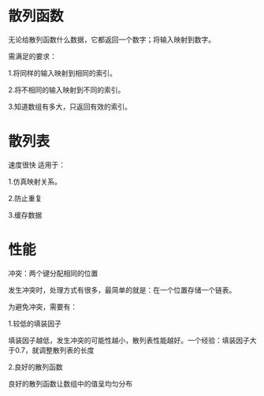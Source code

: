 # 散列函数
无论给散列函数什么数据，它都返回一个数字；将输入映射到数字。

需满足的要求：

1.将同样的输入映射到相同的索引。

2.将不相同的输入映射到不同的索引。

3.知道数组有多大，只返回有效的索引。

#  散列表

速度很快
适用于：

1.仿真映射关系。

2.防止重复

3.缓存数据

# 性能
冲突：两个键分配相同的位置

发生冲突时，处理方式有很多，最简单的就是：在一个位置存储一个链表。

为避免冲突，需要有：

1.较低的填装因子

填装因子越低，发生冲突的可能性越小，散列表性能越好。一个经验：填装因子大于0.7，就调整散列表的长度

2.良好的散列函数

良好的散列函数让数组中的值呈均匀分布

